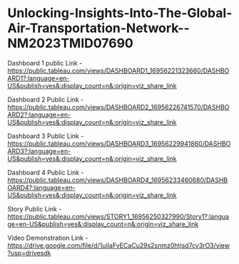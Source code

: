# Unlocking-Insights-Into-The-Global-Air-Transportation-Network--NM2023TMID07690


Dashboard 1 public Link - https://public.tableau.com/views/DASHBOARD1_16956221323660/DASHBOARD1?:language=en-US&publish=yes&:display_count=n&:origin=viz_share_link

Dashboard 2 Public Link - https://public.tableau.com/views/DASHBOARD2_16956226741570/DASHBOARD2?:language=en-US&publish=yes&:display_count=n&:origin=viz_share_link

Dashboard 3 Public Link - https://public.tableau.com/views/DASHBOARD3_16956229941860/DASHBOARD3?:language=en-US&publish=yes&:display_count=n&:origin=viz_share_link

Dashboard 4 Public Link - https://public.tableau.com/views/DASHBOARD4_16956233460680/DASHBOARD4?:language=en-US&publish=yes&:display_count=n&:origin=viz_share_link

Story Public Link - https://public.tableau.com/views/STORY1_16956250327990/Story1?:language=en-US&publish=yes&:display_count=n&:origin=viz_share_link

Video Demonstration Link - https://drive.google.com/file/d/1uiIaFvECaCu29s2snmz0htjsd7cv3rO3/view?usp=drivesdk
